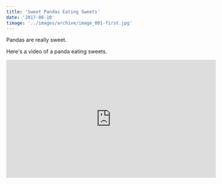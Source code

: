 ```yaml
---
title: 'Sweet Pandas Eating Sweets'
date: '2017-08-10'
timage: '../images/archive/image_001-first.jpg'
---
```


Pandas are really sweet.

Here's a video of a panda eating sweets.

<iframe width="560" height="315" src="https://www.youtube.com/embed/4n0xNbfJLR8" frameborder="0" allowfullscreen></iframe>
